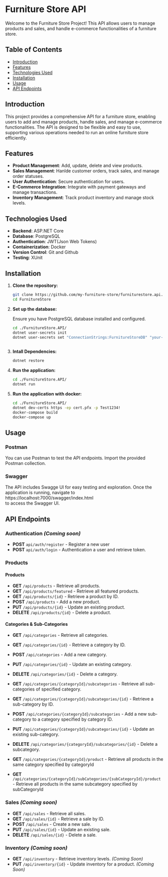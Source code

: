 # Furniture Store API
Welcome to the Furniture Store Project! This API allows users to manage products and sales, and handle e-commerce functionalities of a furniture store.

## Table of Contents
- [Introduction](#introduction)
- [Features](#features)
- [Technologies Used](#technologies-used)
- [Installation](#installation)
- [Usage](#usage)
- [API Endpoints](#api-endpoints)

## Introduction

This project provides a comprehensive API for a furniture store, enabling users to add and manage products, handle sales, and manage e-commerce functionalities. The API is designed to be flexible and easy to use,
supporting various operations needed to run an online furniture store efficiently.

## Features

- **Product Management**: Add, update, delete and view products.
- **Sales Management**: Hanlde customer orders, track sales, and manage order statuses.
- **User Authentication**: Secure authentication for users.
- **E-Commerce Integration**: Integrate with payment gateways and manage transactions.
- **Inventory Management**: Track product inventory and manage stock levels.

## Technologies Used

- **Backend**: ASP.NET Core
- **Database**: PostgreSQL
- **Authentication**: JWT(Json Web Tokens)
- **Containerization**: Docker
- **Version Control**: Git and Github
- **Testing**: XUnit

## Installation
1. **Clone the repository:**
   ```bash
   git clone https://github.com/my-furniture-store/furniturestore.api.git
   cd FurnitureStore

2. **Set up the database:**
   
   Ensure you have PostgreSQL database installed and configured.
   
   ```bash
   cd ./FurnitureStore.API/
   dotnet user-secrets init
   dotnet user-secrets set "ConnectionStrings:FurnitureStoreDB" "your-connection-string"
  
3. **Intall Dependencies:**
   ```bash
   dotnet restore
   
4. **Run the application:**
   ```bash
   cd ./FurnitureStore.API/
   dotnet run 

5. **Run the application with docker:**
    ```bash
    cd ./FurnitureStore.API/
    dotnet dev-certs https -ep cert.pfx -p Test1234!
    docker-compose build
    docker-compose up

## Usage
### Postman
You can use Postman to test the API endpoints. Import the provided Postman collection.

### Swagger
The API includes Swagge UI for easy testing and exploration. Once the application is running, navigate to https://localhost:7000/swagger/index.html   
to access the Swagger UI.

## API Endpoints
### Authentication *(Coming soon)*
- **POST** `api/auth/register` - Register a new user
- **POST** `api/auth/login` - Authentication a user and retrieve token.

### Products
#### Products
- **GET** `/api/products` - Retrieve all products. 
- **GET** `/api/products/featured` - Retrieve all featured products. 
- **GET** `/api/products/{id}` - Retrieve a product by ID. 
- **POST** `/api/products` - Add a new product. 
- **PUT** `/api/products/{id}` - Update an existing product.
- **DELETE** `/api/products/{id}` - Delete a product.

#### Categories & Sub-Categories
- **GET** `/api/categories` - Retrieve all categories. 
- **GET** `/api/categories/{id}` - Retrieve a category by ID. 
- **POST** `/api/categories` - Add a new category. 
- **PUT** `/api/categories/{id}` - Update an existing category.
- **DELETE** `/api/categories/{id}` - Delete a category.
- **GET** `/api/categories/{categoryId}/subcategories` - Retrieve all sub-categories of specified category. 
- **GET** `/api/categories/{categoryId}/subcategories/{id}` - Retrieve a sub-category by ID. 
- **POST** `/api/categories/{categoryId}/subcategories` - Add a new sub-category to a category specified by category ID. 
- **PUT** `/api/categories/{categoryId}/subcategories/{id}` - Update an existing sub-category.
- **DELETE** `/api/categories/{categoryId}/subcategories/{id}` - Delete a subcategory.

- **GET** `/api/categories/{categoryId}/product` - Retrieve all products in the same category specified by categoryId
- **GET** `/api/categories/{categoryId}/subCategories/{subCategoryId}/product` - Retrieve all products in the same subcategory specified by subCategoryId

### Sales *(Coming soon)*
- **GET** `/api/sales` - Retrieve all sales.
- **GET** `/api/sales/{id}` - Retrieve a sale by ID.
- **POST** `/api/sales` - Create a new sale.
- **PUT** `/api/sales/{id}` - Update an existing sale.
- **DELETE** `/api/sales/{id}` - Delete a sale.
  
### Inventory *(Coming soon)*
- **GET** `/api/inventory` - Retrieve inventory levels. *(Coming Soon)*
- **PUT** `/api/inventory/{id}` - Update inventory for a product. *(Coming Soon)*
